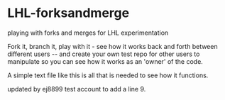 # LHL-forksandmerge
playing with forks and merges for LHL experimentation


Fork it, branch it, play with it - see how it works back and forth between different users -- and create your own test repo for other users to manipulate so you can see how it works as an 'owner' of the code.

A simple text file like this is all that is needed to see how it functions. 

updated by ej8899 test account to add a line 9.
